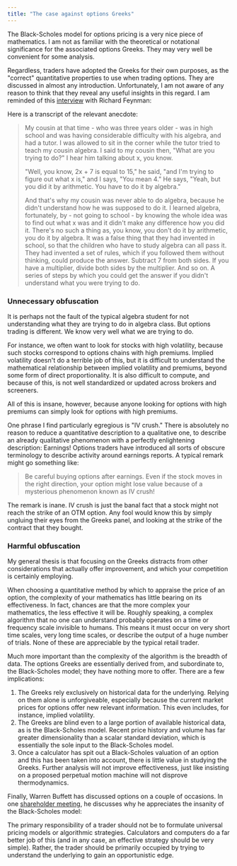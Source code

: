```yaml
---
title: "The case against options Greeks"
---
```


The Black-Scholes model for options pricing is a very nice piece of mathematics. I am not as familiar with the theoretical or notational significance for the associated options Greeks. They may very well be convenient for some analysis.

Regardless, traders have adopted the Greeks for their own purposes, as the "correct" quantitative properties to use when trading options. They are discussed in almost any introduction. Unfortunately, I am not aware of any reason to think that they reveal any useful insights in this regard. I am reminded of this [interview](https://www.youtube.com/watch?v=VW6LYuli7VU) with Richard Feynman:

Here is a transcript of the relevant anecdote:

> My cousin at that time - who was three years older - was in high school and was having considerable difficulty with his algebra, and had a tutor. I was allowed to sit in the corner while the tutor tried to teach my cousin algebra. I said to my cousin then, "What are you trying to do?" I hear him talking about x, you know.
> 
> "Well, you know, 2x + 7 is equal to 15," he said, "and I'm trying to figure out what x is," and I says, "You mean 4." He says, "Yeah, but you did it by arithmetic. You have to do it by algebra."
> 
> And that's why my cousin was never able to do algebra, because he didn't understand how he was supposed to do it. I learned algebra, fortunately, by - not going to school - by knowing the whole idea was to find out what x was and it didn't make any difference how you did it. There's no such a thing as, you know, you don't do it by arithmetic, you do it by algebra. It was a false thing that they had invented in school, so that the children who have to study algebra can all pass it. They had invented a set of rules, which if you followed them without thinking, could produce the answer. Subtract 7 from both sides. If you have a multiplier, divide both sides by the multiplier. And so on. A series of steps by which you could get the answer if you didn't understand what you were trying to do. 


### Unnecessary obfuscation

It is perhaps not the fault of the typical algebra student for not understanding what they are trying to do in algebra class. But options trading is different. We know very well what we are trying to do.

For instance, we often want to look for stocks with high volatility, because such stocks correspond to options chains with high premiums. Implied volatility doesn't do a terrible job of this, but it is difficult to understand the mathematical relationship between implied volatility and premiums, beyond some form of direct proportionality. It is also difficult to compute, and because of this, is not well standardized or updated across brokers and screeners. 

All of this is insane, however, because anyone looking for options with high premiums can simply look for options with high premiums.

One phrase I find particularly egregious is "IV crush." There is absolutely no reason to reduce a quantitative description to a qualitative one, to describe an already qualitative phenomenon with a perfectly enlightening description: Earnings! Options traders have introduced all sorts of obscure terminology to describe activity around earnings reports. A typical remark might go something like:

> Be careful buying options after earnings. Even if the stock moves in the right direction, your option might lose value because of a mysterious phenomenon known as IV crush!

The remark is inane. IV crush is just the banal fact that a stock might not reach the strike of an OTM option. Any fool would know this by simply ungluing their eyes from the Greeks panel, and looking at the strike of the contract that they bought.


### Harmful obfuscation

My general thesis is that focusing on the Greeks distracts from other considerations that actually offer improvement, and which your competition is certainly employing.

When choosing a quantitative method by which to appraise the price of an option, the complexity of your mathematics has little bearing on its effectiveness. In fact, chances are that the more complex your mathematics, the less effective it will be. Roughly speaking, a complex algorithm that no one can understand probably operates on a time or frequency scale invisible to humans. This means it must occur on very short time scales, very long time scales, or describe the output of a huge number of trials. None of these are appreciable by the typical retail trader.

Much more important than the complexity of the algorithm is the breadth of data. The options Greeks are essentially derived from, and subordinate to, the Black-Scholes model; they have nothing more to offer. There are a few implications:

1. The Greeks rely exclusively on historical data for the underlying. Relying on them alone is unforgiveable, especially because the current market prices for options offer new relevant information. This even includes, for instance, implied volatility.
2. The Greeks are blind even to a large portion of available historical data, as is the Black-Scholes model. Recent price history and volume has far greater dimensionality than a scalar standard deviation, which is essentially the sole input to the Black-Scholes model.
3. Once a calculator has spit out a Black-Scholes valuation of an option and this has been taken into account, there is little value in studying the Greeks. Further analysis will not improve effectiveness, just like insisting on a proposed perpetual motion machine will not disprove thermodynamics.

Finally, Warren Buffett has discussed options on a couple of occasions. In one [shareholder meeting](https://www.youtube.com/watch?v=Fd4lfVNJljk), he discusses why he appreciates the insanity of the Black-Scholes model:

The primary responsibility of a trader should not be to formulate universal pricing models or algorithmic strategies. Calculators and computers do a far better job of this (and in any case, an effective strategy should be very simple). Rather, the trader should be primarily occupied by trying to understand the underlying to gain an opportunistic edge.
